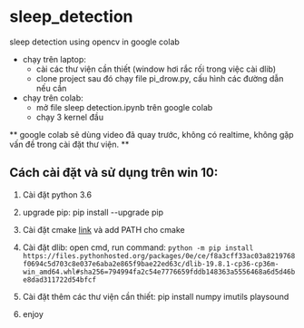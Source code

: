 # sleep_detection
sleep detection using opencv in google colab

- chạy trên laptop: 
  - cài các thư viện cần thiết (window hơi rắc rối trong việc cài dlib)
  - clone project sau đó chạy file pi_drow.py, cấu hình các đường dẫn nếu cần
- chạy trên colab: 
  - mở file sleep detection.ipynb trên google colab
  - chạy 3 kernel đầu
  
** google colab sẽ dùng video đã quay trước, không có realtime, không gặp vấn đề trong cài 
đặt thư viện. **



## Cách cài đặt và sử dụng trên win 10:
  1. Cài đặt python 3.6
  2. upgrade pip: pip install --upgrade pip
  2. Cài đặt cmake [link](https://cmake.org/download/) và add PATH cho cmake
  3. Cài đặt dlib: 
  open cmd, run command: 
  `python -m pip install https://files.pythonhosted.org/packages/0e/ce/f8a3cff33ac03a8219768f0694c5d703c8e037e6aba2e865f9bae22ed63c/dlib-19.8.1-cp36-cp36m-win_amd64.whl#sha256=794994fa2c54e7776659fddb148363a5556468a6d5d46be8dad311722d54bfcf`
 
  4. Cài đặt thêm các thư viện cần thiết: pip install numpy imutils playsound
  5. enjoy
